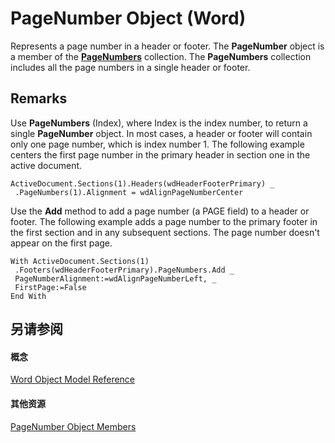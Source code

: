 
# PageNumber Object (Word)

Represents a page number in a header or footer. The  **PageNumber** object is a member of the **[PageNumbers](9090f96e-d898-ace6-35fa-f6e59c527ea2.md)** collection. The **PageNumbers** collection includes all the page numbers in a single header or footer.


## Remarks

Use  **PageNumbers** (Index), where Index is the index number, to return a single **PageNumber** object. In most cases, a header or footer will contain only one page number, which is index number 1. The following example centers the first page number in the primary header in section one in the active document.


```
ActiveDocument.Sections(1).Headers(wdHeaderFooterPrimary) _ 
 .PageNumbers(1).Alignment = wdAlignPageNumberCenter
```

Use the  **Add** method to add a page number (a PAGE field) to a header or footer. The following example adds a page number to the primary footer in the first section and in any subsequent sections. The page number doesn't appear on the first page.




```
With ActiveDocument.Sections(1) 
 .Footers(wdHeaderFooterPrimary).PageNumbers.Add _ 
 PageNumberAlignment:=wdAlignPageNumberLeft, _ 
 FirstPage:=False 
End With
```


## 另请参阅


#### 概念


[Word Object Model Reference](be452561-b436-bb9b-6f94-3faa9a74a6fd.md)
#### 其他资源


[PageNumber Object Members](http://msdn.microsoft.com/library/29e00b76-7fd4-d15f-b2a2-67f5da6bc730%28Office.15%29.aspx)
